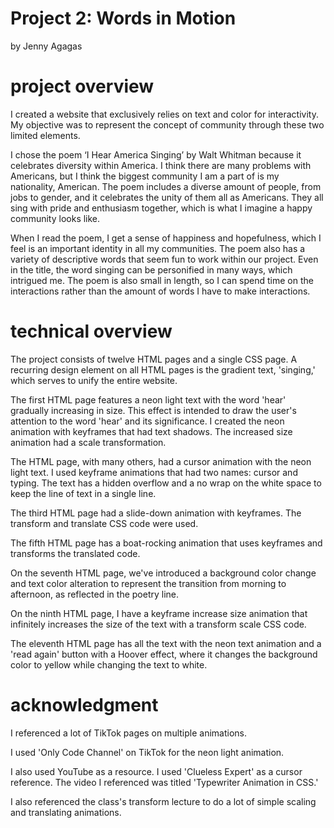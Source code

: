 # Project 2: Words in Motion
by Jenny Agagas

# project overview 

I created a website that exclusively relies on text and color for interactivity. My objective was to represent the concept of community through these two limited elements. 

I chose the poem ‘I Hear America Singing’ by Walt Whitman because it celebrates diversity within America. I think there are many problems with Americans, but I think the biggest community I am a part of is my nationality, American. The poem includes a diverse amount of people, from jobs to gender, and it celebrates the unity of them all as Americans. They all sing with pride and enthusiasm together, which is what I imagine a happy community looks like. 

When I read the poem, I get a sense of happiness and hopefulness, which I feel is an important identity in all my communities. The poem also has a variety of descriptive words that seem fun to work within our project. Even in the title, the word singing can be personified in many ways, which intrigued me. The poem is also small in length, so I can spend time on the interactions rather than the amount of words I have to make interactions. 


# technical overview

The project consists of twelve HTML pages and a single CSS page. A recurring design element on all HTML pages is the gradient text, 'singing,' which serves to unify the entire website.

The first HTML page features a neon light text with the word 'hear' gradually increasing in size. This effect is intended to draw the user's attention to the word 'hear' and its significance. I created the neon animation with keyframes that had text shadows. The increased size animation had a scale transformation. 

The HTML page, with many others, had a cursor animation with the neon light text. I used keyframe animations that had two names: cursor and typing. The text has a hidden overflow and a no wrap on the white space to keep the line of text in a single line. 

The third HTML page had a slide-down animation with keyframes. The transform and translate CSS code were used. 

The fifth HTML page has a boat-rocking animation that uses keyframes and transforms the translated code. 

On the seventh HTML page, we've introduced a background color change and text color alteration to represent the transition from morning to afternoon, as reflected in the poetry line.

On the ninth HTML page, I have a keyframe increase size animation that infinitely increases the size of the text with a transform scale CSS code. 

The eleventh HTML page has all the text with the neon text animation and a 'read again' button with a Hoover effect, where it changes the background color to yellow while changing the text to white. 

# acknowledgment 

I referenced a lot of TikTok pages on multiple animations.

I used 'Only Code Channel'  on TikTok for the neon light animation. 

I also used YouTube as a resource. I used 'Clueless Expert' as a cursor reference. The video I referenced was titled 'Typewriter Animation in CSS.'

I also referenced the class's transform lecture to do a lot of simple scaling and translating animations.


